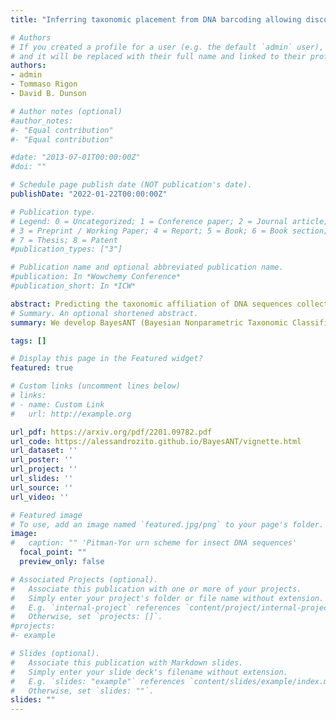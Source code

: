 ```yaml
---
title: "Inferring taxonomic placement from DNA barcoding allowing discovery of new taxa"

# Authors
# If you created a profile for a user (e.g. the default `admin` user), write the username (folder name) here 
# and it will be replaced with their full name and linked to their profile.
authors:
- admin
- Tommaso Rigon
- David B. Dunson

# Author notes (optional)
#author_notes:
#- "Equal contribution"
#- "Equal contribution"

#date: "2013-07-01T00:00:00Z"
#doi: ""

# Schedule page publish date (NOT publication's date).
publishDate: "2022-01-22T00:00:00Z"

# Publication type.
# Legend: 0 = Uncategorized; 1 = Conference paper; 2 = Journal article;
# 3 = Preprint / Working Paper; 4 = Report; 5 = Book; 6 = Book section;
# 7 = Thesis; 8 = Patent
#publication_types: ["3"]

# Publication name and optional abbreviated publication name.
#publication: In *Wowchemy Conference*
#publication_short: In *ICW*

abstract: Predicting the taxonomic affiliation of DNA sequences collected from biological samples is a fundamental step in biodiversity assessment. This task is performed by leveraging on existing databases containing reference DNA sequences whose taxa are known. However, environmental sequences can be from organisms that are either unknown to science or for which there are no reference sequences available. Thus, taxonomic novelty of a sequence needs to be accounted for when doing classification. We propose Bayesian nonparametric taxonomic classifiers, BayesANT, which use species sampling model priors to allow new taxa to be discovered at each taxonomic rank.  Using a simple product multinomial likelihood with conjugate Dirichlet priors at the lowest rank, a highly efficient algorithm is developed to provide a probabilistic prediction of the taxa placement of each sequence at each rank. BayesANT is shown to have excellent performance when many sequences in the test set belong to unobserved taxa.
# Summary. An optional shortened abstract.
summary: We develop BayesANT (Bayesian Nonparametric Taxonomic Classifier), an algorithm that predicts the taxonomic annotations (e.g. *Phylum*, *Class*, *Order*..) of insect DNA sequence while accounting for potential species novelty. 

tags: []

# Display this page in the Featured widget?
featured: true

# Custom links (uncomment lines below)
# links:
# - name: Custom Link
#   url: http://example.org

url_pdf: https://arxiv.org/pdf/2201.09782.pdf
url_code: https://alessandrozito.github.io/BayesANT/vignette.html
url_dataset: ''
url_poster: ''
url_project: ''
url_slides: ''
url_source: ''
url_video: ''

# Featured image
# To use, add an image named `featured.jpg/png` to your page's folder. 
image:
#	caption: "" 'Pitman-Yor urn scheme for insect DNA sequences'
  focal_point: ""
  preview_only: false

# Associated Projects (optional).
#   Associate this publication with one or more of your projects.
#   Simply enter your project's folder or file name without extension.
#   E.g. `internal-project` references `content/project/internal-project/index.md`.
#   Otherwise, set `projects: []`.
#projects:
#- example

# Slides (optional).
#   Associate this publication with Markdown slides.
#   Simply enter your slide deck's filename without extension.
#   E.g. `slides: "example"` references `content/slides/example/index.md`.
#   Otherwise, set `slides: ""`.
slides: ""
---
```


